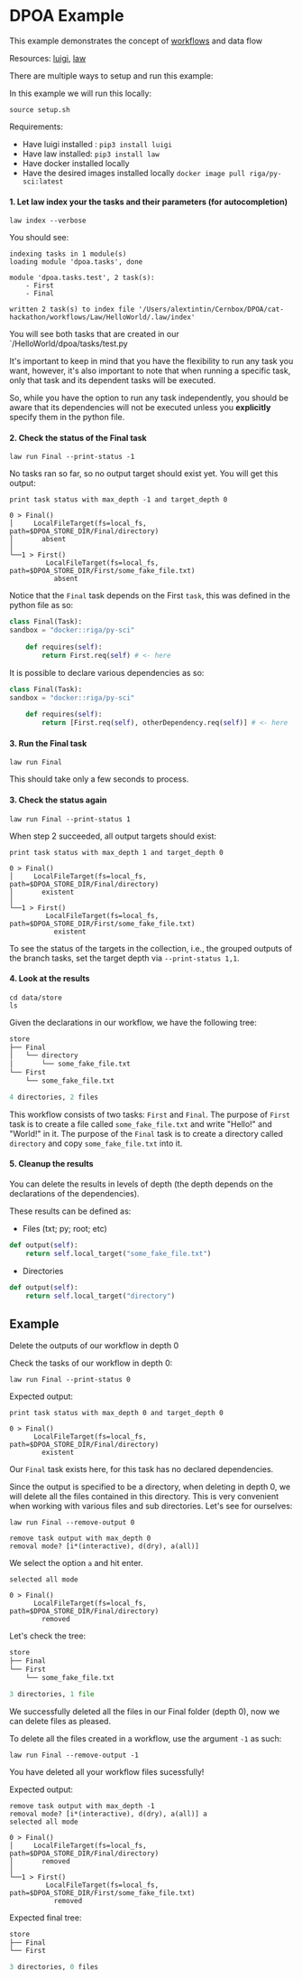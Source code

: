 
# DPOA Example

This example demonstrates the concept of [workflows](http://law.readthedocs.io/en/latest/workflows.html) and data flow

Resources: [luigi](http://luigi.readthedocs.io/en/stable), [law](http://law.readthedocs.io/en/latest)

There are multiple ways to setup and run this example:

In this example we will run this locally:

```
source setup.sh
``` 

Requirements:
- Have luigi installed : `pip3 install luigi`
- Have law installed: `pip3 install law`
- Have docker installed locally
- Have the desired images installed locally `docker image pull riga/py-sci:latest`

#### 1. Let law index your the tasks and their parameters (for autocompletion)

```shell
law index --verbose
```

You should see:

```shell
indexing tasks in 1 module(s)
loading module 'dpoa.tasks', done

module 'dpoa.tasks.test', 2 task(s):
    - First
    - Final

written 2 task(s) to index file '/Users/alextintin/Cernbox/DPOA/cat-hackathon/workflows/Law/HelloWorld/.law/index'
```

You will see both tasks that are created in our `/HelloWorld/dpoa/tasks/test.py

It's important to keep in mind that you have the flexibility to run any task you want, however, it's also important to note that when running a specific task, only that task and its dependent tasks will be executed. 

So, while you have the option to run any task independently, you should be aware that its dependencies will not be executed unless you **explicitly** specify them in the python file.

#### 2. Check the status of the Final task

```shell
law run Final --print-status -1
```

No tasks ran so far, so no output target should exist yet. You will get this output:

```shell
print task status with max_depth -1 and target_depth 0

0 > Final()
│     LocalFileTarget(fs=local_fs, path=$DPOA_STORE_DIR/Final/directory)
│       absent
│
└──1 > First()
         LocalFileTarget(fs=local_fs, path=$DPOA_STORE_DIR/First/some_fake_file.txt)
           absent
```

Notice that the `Final` task depends on the First `task`, this was defined in the python file as so:

```python
class Final(Task):
sandbox = "docker::riga/py-sci"
	
	def requires(self):
		return First.req(self) # <- here
```

It is possible to declare various dependencies as so:

```python
class Final(Task):
sandbox = "docker::riga/py-sci"
	
	def requires(self):
		return [First.req(self), otherDependency.req(self)] # <- here
```


#### 3. Run the Final task

```shell
law run Final
```

This should take only a few seconds to process.

#### 3. Check the status again

```shell
law run Final --print-status 1
```

When step 2 succeeded, all output targets should exist:

```shell
print task status with max_depth 1 and target_depth 0

0 > Final()
│     LocalFileTarget(fs=local_fs, path=$DPOA_STORE_DIR/Final/directory)
│       existent
│
└──1 > First()
         LocalFileTarget(fs=local_fs, path=$DPOA_STORE_DIR/First/some_fake_file.txt)
           existent
```

To see the status of the targets in the collection, i.e., the grouped outputs of the branch tasks, set the target depth via `--print-status 1,1`.

#### 4. Look at the results

```shell
cd data/store
ls
```

Given the declarations in our workflow, we have the following tree:

```python
store
├── Final
│   └── directory
│       └── some_fake_file.txt
└── First
    └── some_fake_file.txt

4 directories, 2 files
```

This workflow consists of two tasks: `First` and `Final`. The purpose of `First` task is to create a file called `some_fake_file.txt` and write "Hello!" and "World!" in it. The purpose of the `Final` task is to create a directory called `directory` and copy `some_fake_file.txt` into it.

#### 5. Cleanup the results

You can delete the results in levels of depth (the depth depends on the declarations of the dependencies).

These results can be defined as:

- Files (txt; py; root; etc)

```python
def output(self):
	return self.local_target("some_fake_file.txt")
```

- Directories

```python
def output(self):
	return self.local_target("directory")
```


## Example
Delete the outputs of our workflow in depth 0

Check the tasks of our workflow in depth 0:

```shell
law run Final --print-status 0
```

Expected output:

```output
print task status with max_depth 0 and target_depth 0

0 > Final()
      LocalFileTarget(fs=local_fs, path=$DPOA_STORE_DIR/Final/directory)
        existent
```

Our `Final` task exists here, for this task has no declared dependencies. 

Since the output is specified to be a directory, when deleting in depth 0, we will delete all the files contained in this directory. This is very convenient when working with various files and sub directories. Let's see for ourselves:

```shell 
law run Final --remove-output 0
```

```output
remove task output with max_depth 0
removal mode? [i*(interactive), d(dry), a(all)]
```

We select the option `a` and hit enter.

```
selected all mode

0 > Final()
      LocalFileTarget(fs=local_fs, path=$DPOA_STORE_DIR/Final/directory)
        removed
```

Let's check the tree:

```python
store
├── Final
└── First
    └── some_fake_file.txt

3 directories, 1 file
```

We successfully deleted all the files in our Final folder (depth 0), now we can delete files as pleased. 

To delete all the files created in a workflow, use the argument `-1` as such:

```shell
law run Final --remove-output -1
```

You have deleted all your workflow files sucessfully!

Expected output:

```output
remove task output with max_depth -1
removal mode? [i*(interactive), d(dry), a(all)] a
selected all mode

0 > Final()
│     LocalFileTarget(fs=local_fs, path=$DPOA_STORE_DIR/Final/directory)
│       removed
│
└──1 > First()
         LocalFileTarget(fs=local_fs, path=$DPOA_STORE_DIR/First/some_fake_file.txt)
           removed
```

Expected final tree:

```python
store
├── Final
└── First

3 directories, 0 files
```
